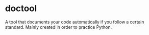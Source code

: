 # doctool
A tool that documents your code automatically if you follow a certain standard. Mainly created in order to practice Python.

